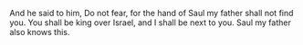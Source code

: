 And he said to him, Do not fear, for the hand of Saul my father shall not find you. You shall be king over Israel, and I shall be next to you. Saul my father also knows this.
